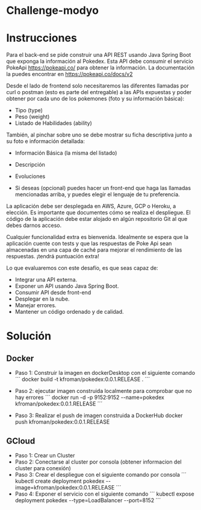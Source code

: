 # Challenge-modyo

# Instrucciones
Para el back-end se pide construir una API REST usando Java Spring Boot que exponga la información al Pokedex. 
Esta API debe consumir el servicio PokeApi https://pokeapi.co/ para obtener la información. La documentación la puedes encontrar en https://pokeapi.co/docs/v2

Desde el lado de frontend solo necesitaremos las diferentes llamadas por curl o postman (esto es parte del entregable) a las APIs expuestas y poder obtener por cada uno de los pokemones (foto y su información básica):
- Tipo (type)
- Peso (weight)
- Listado de Habilidades (ability)

También, al pinchar sobre uno se debe mostrar su ficha descriptiva junto a su foto e información detallada:
- Información Básica (la misma del listado)
- Descripción
- Evoluciones

- Si deseas (opcional) puedes hacer un front-end que haga las llamadas mencionadas arriba, y puedes elegir el lenguaje de tu preferencia.

La aplicación debe ser desplegada en AWS, Azure, GCP o Heroku, a elección. Es importante que documentes cómo se realiza el despliegue. El código de la aplicación debe estar alojado en algún repositorio Git al que debes darnos acceso. 

Cualquier funcionalidad extra es bienvenida. Idealmente se espera que la aplicación cuente con tests y que las respuestas de Poke Api sean almacenadas en una capa de caché para mejorar el rendimiento de las respuestas.  ¡tendrá puntuación extra! 

Lo que evaluaremos con este desafío, es que seas capaz de: 
- Integrar una API externa.
- Exponer un API usando Java Spring Boot.
- Consumir API desde front-end 
- Desplegar en la nube.
- Manejar errores.
- Mantener un código ordenado y de calidad. 

# Solución

## Docker 

- Paso 1: Construir la imagen en dockerDesktop con el siguiente comando
´´´ docker build -t kfroman/pokedex:0.0.1.RELEASE .  ´´´

- Paso 2: ejecutar imagen construida localmente para comprobar que no hay errores
´´´ docker run -d -p 9152:9152 --name=pokedex kfroman/pokedex:0.0.1.RELEASE ´´´

- Paso 3: Realizar el push de imagen construida a DockerHub
docker push kfroman/pokedex:0.0.1.RELEASE

## GCloud
- Paso 1: Crear un Cluster 
- Paso 2: Conectarse al cluster por consola (obtener informacion del cluster para conexión)
- Paso 3: Crear el despliegue con el siguiente comando por consola
´´´  kubectl create deployment pokedex --image=kfroman/pokedex:0.0.1.RELEASE ´´´
- Paso 4: Exponer el servicio con el siguiente comando
´´´ kubectl expose deployment pokedex --type=LoadBalancer --port=8152 ´´´

